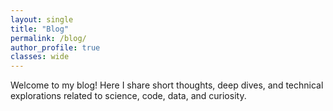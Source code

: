 ```yaml
---
layout: single
title: "Blog"
permalink: /blog/
author_profile: true
classes: wide
---
```


Welcome to my blog! Here I share short thoughts, deep dives, and technical explorations related to science, code, data, and curiosity.

<!-- Contenedor de cards -->
<section id="blog-posts" class="home-cards" style="margin-top: 2.75rem;"></section>

<!-- Inyectamos datos de posts desde Jekyll -->
<script>
  const posts = [
    {% for post in site.posts %}
    {
      url: "{{ post.url | relative_url }}",
      title: {{ post.title | jsonify }},
      excerpt: {{ post.excerpt | strip_html | strip_newlines | truncate: 220 | jsonify }},
      image: "{{ post.header.teaser | default: post.image | default: site.teaser | relative_url }}",
      author: {{ site.author.name | jsonify }},
      avatar: "{{ site.author.avatar | relative_url }}",
      day: "{{ post.date | date: '%d' }}",
      month: "{{ post.date | date: '%B' | upcase }}",
      year: "{{ post.date | date: '%Y' }}"
    }{% unless forloop.last %},{% endunless %}
    {% endfor %}
  ];
</script>

<!-- Construcción de cards (pinta primero; sincroniza después) -->
<script>
  (function () {
    const container = document.getElementById('blog-posts');
    if (!container || !Array.isArray(posts)) return;

    const BASE = '{{ site.baseurl | default: "" }}';
    function canonicalSlug(pathname) {
      let s = pathname || "/";
      if (BASE && s.startsWith(BASE)) s = s.slice(BASE.length);
      if (!s.startsWith("/")) s = "/" + s;
      s = s.replace(/\/index\.html$/i, "/").replace(/\/{2,}/g, "/");
      if (s !== "/" && !s.endsWith("/")) s += "/";
      return s.toLowerCase();
    }
    function fullUrl(relative){try{return new URL(relative,location.origin).toString();}catch{return relative;}}
    function getLocalCount(k){const v=localStorage.getItem(k);return v?parseInt(v,10):0;}
    function setLocalCount(k,v){localStorage.setItem(k,String(v));}
    function getLikeState(slug){return localStorage.getItem(`like_state_${slug}`)==='1';}
    function setLikeState(slug,b){localStorage.setItem(`like_state_${slug}`, b?'1':'0');}

    const cards = [];
    posts.forEach(p => {
      const card = document.createElement('article');
      card.className = 'blogcard';

      const imgUrl = p.image && p.image !== "{{ '' | relative_url }}" ? p.image : "/assets/images/placeholder-940x540.png";
      const absoluteUrl = fullUrl(p.url);
      const slug = canonicalSlug(p.url);

      card.innerHTML = `
        <div class="blogcard__thumb"><img src="${imgUrl}" alt=""></div>
        <div class="blogcard__body">
          <h2 class="blogcard__title"><a href="${p.url}">${p.title}</a></h2>
          <div class="blogcard__author">
            <img src="${p.avatar}" alt="${p.author}">
            <span class="blogcard__author-name">${p.author}</span>
          </div>
          <div class="blogcard__sep"></div>
          <p class="blogcard__excerpt">${p.excerpt}</p>
        </div>
        <div class="blogcard__date">
          <span class="day">${p.day}</span>
          <span class="mon">${p.month}</span>
          <span class="year">${p.year}</span>
        </div>
        <ul class="blogcard__actions">
          <li>
            <span class="action action-view action--readonly" title="Views">
              <i class="fa fa-eye"></i> <span class="count" data-role="views">0</span>
            </span>
          </li>
          <li>
            <button class="action action-like" type="button" title="Like">
              <i class="fa fa-heart" data-role="heart"></i> <span class="count" data-role="likes">0</span>
            </button>
          </li>
          <li>
            <button class="action action-share" type="button" title="Share">
              <i class="fa fa-share-alt"></i>
            </button>
          </li>
        </ul>
        <a class="blogcard__fab" href="${p.url}" title="Read"><i class="fa fa-arrow-right"></i></a>
      `;

      const viewsEl = card.querySelector('[data-role="views"]');
      const likesEl = card.querySelector('[data-role="likes"]');
      const heartIcon = card.querySelector('[data-role="heart"]');
      const likeBtn = card.querySelector('.action-like');

      const viewsKey = `views_${slug}`;
      const likesKey = `likes_${slug}`;

      viewsEl.textContent = getLocalCount(viewsKey);
      likesEl.textContent = getLocalCount(likesKey);
      if (getLikeState(slug)) heartIcon.classList.add('is-liked');

      likeBtn.addEventListener('click', async () => {
        if (likeBtn.disabled) return; likeBtn.disabled = true;
        const was = getLikeState(slug);
        let l = parseInt(likesEl.textContent || '0', 10);
        if (was) { l = Math.max(0,l-1); heartIcon.classList.remove('is-liked'); setLikeState(slug,false); }
        else     { l = l+1;             heartIcon.classList.add('is-liked');    setLikeState(slug,true);  }
        setLocalCount(likesKey, l);
        likesEl.textContent = l;

        try {
          const sb = (window.__supabaseReady && typeof window.__supabaseReady.then==='function') ? await window.__supabaseReady : null;
          if (sb) {
            const delta = was ? -1 : 1;
            const { data, error } = await sb.rpc('add_like', { p_slug: slug, p_delta: delta });
            if (!error && data && typeof data[0]?.likes === 'number') {
              likesEl.textContent = String(data[0].likes);
              setLocalCount(likesKey, data[0].likes);
            }
          }
        } catch {}
        likeBtn.disabled = false;
      });

      const shareBtn = card.querySelector('.action-share');
      shareBtn.addEventListener('click', async () => {
        try {
          if (navigator.share) await navigator.share({ title: p.title, url: absoluteUrl });
          else { await navigator.clipboard.writeText(absoluteUrl); shareBtn.title='Link copied!'; setTimeout(()=>shareBtn.title='Share',1200); }
        } catch {}
      });

      container.appendChild(card);
      cards.push({ slug, viewsEl, likesEl, viewsKey, likesKey });
    });

    window.__cardsForSync = cards;
  })();
</script>

<!-- Sincroniza métricas cuando el SDK esté listo + en foco + cada 30s -->
<script>
  (function () {
    let syncing = false;
    let lastSync = 0;
    const MIN_GAP = 8000;   // no sincronizar más de 1 vez cada 8s
    const POLL_MS = 30000;  // refresco periódico (ajústalo a tu gusto)

    async function doSync() {
      if (!window.__cardsForSync || syncing) return;
      const now = Date.now();
      if (now - lastSync < MIN_GAP) return;

      // Obtén el cliente (ya cargado o cuando la promesa se resuelva)
      const sb = window.__supabase || (window.__supabaseReady && await window.__supabaseReady);
      if (!sb) return;

      syncing = true;
      try {
        const slugs = window.__cardsForSync.map(c => c.slug);
        if (!slugs.length) return;

        const { data, error } = await sb
          .from('post_metrics')
          .select('slug,views,likes')
          .in('slug', slugs);

        if (!error && Array.isArray(data)) {
          const map = new Map(data.map(r => [r.slug, r]));
          for (const c of window.__cardsForSync) {
            const m = map.get(c.slug);
            if (m) {
              c.viewsEl.textContent = m.views;
              c.likesEl.textContent = m.likes;
              localStorage.setItem(c.viewsKey, String(m.views));
              localStorage.setItem(c.likesKey, String(m.likes));
            }
          }
          lastSync = Date.now();
        }
      } catch (_) {
        /* ignora errores de red */
      } finally {
        syncing = false;
      }
    }

    // 1) Intenta sincronizar ahora mismo si se puede
    doSync();

    // 2) Cuando el loader emita el evento (SDK listo), sincroniza
    document.addEventListener('supabase:ready', () => { doSync(); });

    // 3) Al volver a la pestaña/ventana (mejora UX)
    window.addEventListener('focus', () => { doSync(); });
    document.addEventListener('visibilitychange', () => {
      if (!document.hidden) doSync();
    });

    // 4) Polling suave cada 30s (cámbialo o elimina esta línea si no lo quieres)
    setInterval(() => { doSync(); }, POLL_MS);
  })();
</script>
